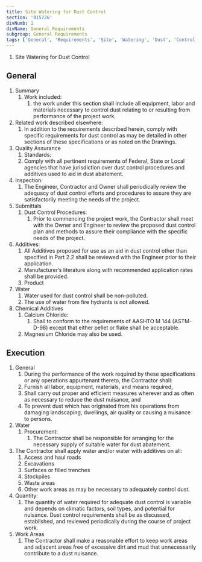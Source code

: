 ```yaml
---
title: Site Watering for Dust Control
section: '015726'
divNumb: 1
divName: General Requirements
subgroup: General Requirements
tags: ['General', 'Requirements', 'Site', 'Watering', 'Dust', 'Control']
---
```



   1. Site Watering for Dust Control

## General

1. Summary
   1. Work included:
      1. the work under this section shall include all equipment, labor and materials necessary to control dust relating to or resulting from performance of the project work.
2. Related work described elsewhere:
      1. In addition to the requirements described herein, comply with specific requirements for dust control as may be detailed in other sections of these specifications or as noted on the Drawings.
2. Quality Assurance
	1. Standards:
      1. Comply with all pertinent requirements of Federal, State or Local agencies that have jurisdiction over dust control procedures and additives used to aid in dust abatement.
2. Inspection:
      1. The Engineer, Contractor and Owner shall periodically review the adequacy of dust control efforts and procedures to assure they are satisfactorily meeting the needs of the project.
3. Submittals
   1. Dust Control Procedures:
      1. Prior to commencing the project work, the Contractor shall meet with the Owner and Engineer to review the proposed dust control plan and methods to assure their compliance with the specific needs of the project.
2. Additives:
      1. All Additives proposed for use as an aid in dust control other than specified in Part 2.2 shall be reviewed with the Engineer prior to their application. 
	1. Manufacturer’s literature along with recommended application rates shall be provided.
   1. Product
1. Water
   1. Water used for dust control shall be non-polluted.
	1. The use of water from fire hydrants is not allowed.
1. Chemical Additives
   1. Calcium Chloride:
      1. Shall to conform to the requirements of AASHTO M 144 (ASTM-D-98) except that either pellet or flake shall be acceptable. 
	1. Magnesium Chloride may also be used.

## Execution

1. General
   1. During the performance of the work required by these specifications or any operations appurtenant thereto, the Contractor shall:
	1. Furnish all labor, equipment, materials, and means required, 
	2. Shall carry out proper and efficient measures wherever and as often as necessary to reduce the dust nuisance, and
	3. To prevent dust which has originated from his operations from damaging landscaping, dwellings, air quality or causing a nuisance to persons.
1. Water
   1. Procurement:
      1. The Contractor shall be responsible for arranging for the necessary supply of suitable water for dust abatement.
2. The Contractor shall apply water and/or water with additives on all:
	1. Access and haul roads
	2. Excavations 
	3. Surfaces or filled trenches
	4. Stockpiles 
	5. Waste areas
	6. Other work areas as may be necessary to adequately control dust.
3. Quantity:
      1. The quantity of water required for adequate dust control is variable and depends on climatic factors, soil types, and potential for nuisance. Dust control requirements shall be as discussed, established, and reviewed periodically during the course of project work.
1. Work Areas
   1. The Contractor shall make a reasonable effort to keep work areas and adjacent areas free of excessive dirt and mud that unnecessarily contribute to a dust nuisance.

